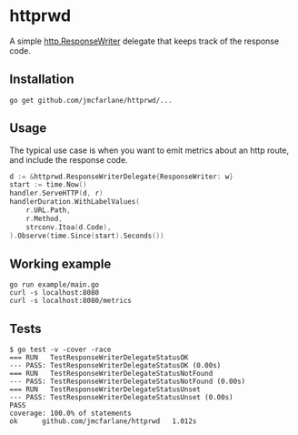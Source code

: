 # httprwd

A simple [http.ResponseWriter](https://golang.org/pkg/net/http/#ResponseWriter)
delegate that keeps track of the response code.

## Installation

```
go get github.com/jmcfarlane/httprwd/...
```

## Usage

The typical use case is when you want to emit metrics about an http
route, and include the response code.

```go
d := &httprwd.ResponseWriterDelegate{ResponseWriter: w}
start := time.Now()
handler.ServeHTTP(d, r)
handlerDuration.WithLabelValues(
    r.URL.Path,
    r.Method,
    strconv.Itoa(d.Code),
).Observe(time.Since(start).Seconds())
```

## Working example

```
go run example/main.go
curl -s localhost:8080
curl -s localhost:8080/metrics
```

## Tests

```
$ go test -v -cover -race
=== RUN   TestResponseWriterDelegateStatusOK
--- PASS: TestResponseWriterDelegateStatusOK (0.00s)
=== RUN   TestResponseWriterDelegateStatusNotFound
--- PASS: TestResponseWriterDelegateStatusNotFound (0.00s)
=== RUN   TestResponseWriterDelegateStatusUnset
--- PASS: TestResponseWriterDelegateStatusUnset (0.00s)
PASS
coverage: 100.0% of statements
ok  	github.com/jmcfarlane/httprwd	1.012s
```
